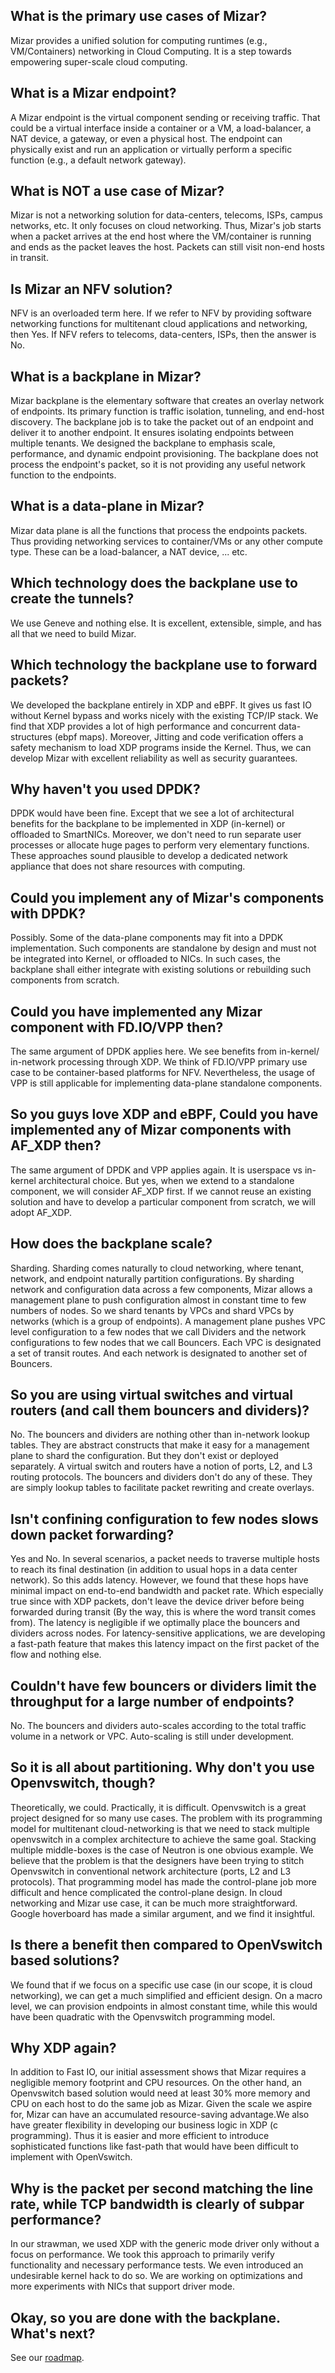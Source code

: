 ## What is the primary use cases of Mizar?

Mizar provides a unified solution for computing runtimes (e.g., VM/Containers) networking in Cloud Computing. It is a step towards empowering super-scale cloud computing.

## What is a Mizar endpoint?

A Mizar endpoint is the virtual component sending or receiving traffic. That could be a virtual interface inside a container or a VM, a load-balancer, a NAT device, a gateway, or even a physical host. The endpoint can physically exist and run an application or virtually perform a specific function (e.g., a default network gateway).

## What is NOT a use case of Mizar?

Mizar is not a networking solution for data-centers, telecoms, ISPs, campus networks, etc. It only focuses on cloud networking. Thus,  Mizar's job starts when a packet arrives at the end host where the VM/container is running and ends as the packet leaves the host. Packets can still visit non-end hosts in transit.

## Is Mizar an NFV solution?

NFV is an overloaded term here. If we refer to NFV by providing software networking functions for multitenant cloud applications and networking, then Yes.  If NFV refers to telecoms, data-centers, ISPs, then the answer is No.

## What is a backplane in Mizar?

Mizar backplane is the elementary software that creates an overlay network of endpoints. Its primary function is traffic isolation, tunneling, and end-host discovery. The backplane job is to take the packet out of an endpoint and deliver it to another endpoint. It ensures isolating endpoints between multiple tenants. We designed the backplane to emphasis scale, performance, and dynamic endpoint provisioning. The backplane does not process the endpoint's packet, so it is not providing any useful network function to the endpoints.

## What is a data-plane in Mizar?

Mizar data plane is all the functions that process the endpoints packets. Thus providing networking services to container/VMs or any other compute type. These can be a load-balancer, a NAT device, ... etc.

## Which technology does the backplane use to create the tunnels?

We use Geneve and nothing else. It is excellent, extensible, simple, and has all that we need to build Mizar.

## Which technology the backplane use to forward packets?

We developed the backplane entirely in XDP and eBPF. It gives us fast IO without Kernel bypass and works nicely with the existing TCP/IP stack. We find that XDP provides a lot of high performance and concurrent data-structures (ebpf maps). Moreover, Jitting and code verification offers a safety mechanism to load XDP programs inside the Kernel. Thus, we can develop Mizar with excellent reliability as well as security guarantees.

## Why haven't you used DPDK?

DPDK would have been fine. Except that we see a lot of architectural benefits for the backplane to be implemented in XDP (in-kernel) or offloaded to SmartNICs. Moreover, we don't need to run separate user processes or allocate huge pages to perform very elementary functions. These approaches sound plausible to develop a dedicated network appliance that does not share resources with computing.

## Could you implement any of Mizar's components with DPDK?

Possibly. Some of the data-plane components may fit into a DPDK implementation. Such components are standalone by design and must not be integrated into Kernel, or offloaded to NICs. In such cases, the backplane shall either integrate with existing solutions or rebuilding such components from scratch.

## Could you have implemented any Mizar component with FD.IO/VPP then?

The same argument of DPDK applies here. We see benefits from in-kernel/ in-network processing through XDP.  We think of FD.IO/VPP primary use case to be container-based platforms for NFV. Nevertheless, the usage of VPP is still applicable for implementing data-plane standalone components.

## So you guys love XDP and eBPF, Could you have implemented any of Mizar components with AF_XDP then?

The same argument of DPDK and VPP applies again. It is userspace vs in-kernel architectural choice. But yes, when we extend to a standalone component, we will consider AF_XDP first. If we cannot reuse an existing solution and have to develop a particular component from scratch, we will adopt AF_XDP.

## How does the backplane scale?

Sharding. Sharding comes naturally to cloud networking, where tenant, network, and endpoint naturally partition configurations. By sharding network and configuration data across a few components, Mizar allows a management plane to push configuration almost in constant time to few numbers of nodes. So we shard tenants by VPCs and shard VPCs by networks (which is a group of endpoints). A management plane pushes VPC level configuration to a few nodes that we call Dividers and the network configurations to few nodes that we call Bouncers. Each VPC is designated a set of transit routes. And each network is designated to another set of Bouncers.

## So you are using virtual switches and virtual routers (and call them bouncers and dividers)?

No. The bouncers and dividers are nothing other than in-network lookup tables. They are abstract constructs that make it easy for a management plane to shard the configuration. But they don't exist or deployed separately. A virtual switch and routers have a notion of ports, L2, and L3 routing protocols. The bouncers and dividers don't do any of these. They are simply lookup tables to facilitate packet rewriting and create overlays.

## Isn't confining configuration to few nodes slows down packet forwarding?

Yes and No. In several scenarios, a packet needs to traverse multiple hosts to reach its final destination (in addition to usual hops in a data center network). So this adds latency. However, we found that these hops have minimal impact on end-to-end bandwidth and packet rate. Which especially true since with XDP packets, don't leave the device driver before being forwarded during transit (By the way, this is where the word transit comes from).  The latency is negligible if we optimally place the bouncers and dividers across nodes. For latency-sensitive applications, we are developing a fast-path feature that makes this latency impact on the first packet of the flow and nothing else.

## Couldn't have few bouncers or dividers limit the throughput for a large number of endpoints?

No. The bouncers and dividers auto-scales according to the total traffic volume in a network or VPC. Auto-scaling is still under development.

## So it is all about partitioning. Why don't you use Openvswitch, though?

Theoretically, we could. Practically, it is difficult. Openvswitch is a great project designed for so many use cases. The problem with its programming model for multitenant cloud-networking is that we need to stack multiple openvswitch in a complex architecture to achieve the same goal. Stacking multiple middle-boxes is the case of Neutron is one obvious example. We believe that the problem is that the designers have been trying to stitch Openvswitch in conventional network architecture (ports, L2 and L3 protocols). That programming model has made the control-plane job more difficult and hence complicated the control-plane design. In cloud networking and Mizar use case, it can be much more straightforward. Google hoverboard has made a similar argument, and we find it insightful.

## Is there a benefit then compared to OpenVswitch based solutions?

We found that if we focus on a specific use case (in our scope, it is cloud networking), we can get a much simplified and efficient design.  On a macro level, we can provision endpoints in almost constant time, while this would have been quadratic with the Openvswitch programming model.

## Why XDP again?

In addition to Fast IO, our initial assessment shows that Mizar requires a negligible memory footprint and CPU resources. On the other hand, an Openvswitch based solution would need at least 30% more memory and CPU on each host to do the same job as Mizar. Given the scale we aspire for, Mizar can have an accumulated resource-saving advantage.We also have greater flexibility in developing our business logic in XDP (c programming). Thus it is easier and more efficient to introduce sophisticated functions like fast-path that would have been difficult to implement with OpenVswitch.

## Why is the packet per second matching the line rate, while TCP bandwidth is clearly of subpar performance?

In our strawman, we used XDP with the generic mode driver only without a focus on performance. We took this approach to primarily verify functionality and necessary performance tests. We even introduced an undesirable kernel hack to do so. We are working on optimizations and more experiments with NICs that support driver mode.

## Okay, so you are done with the backplane. What's next?

See our [roadmap](releases/roadmap.md).